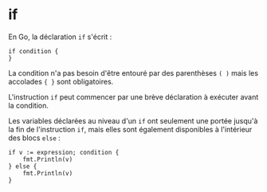 # if

En Go, la déclaration `if` s'écrit :

    if condition {
    }

La condition n'a pas besoin d'être entouré par des parenthèses `( )` mais les accolades `{ }` sont obligatoires.

L'instruction `if` peut commencer par une brève déclaration à exécuter avant la condition.

Les variables déclarées au niveau d'un `if` ont seulement une portée jusqu'à la fin de l'instruction `if`, mais elles
sont également disponibles à l'intérieur des blocs `else` :

    if v := expression; condition {
        fmt.Println(v)
    } else {
        fmt.Println(v)
    }
